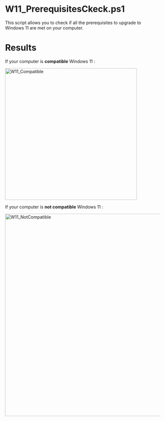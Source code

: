# W11_PrerequisitesCkeck.ps1
This script allows you to check if all the prerequisites to upgrade to Windows 11 are met on your computer.

# Results

If your computer is **compatible** Windows 11 :

<img width="429" alt="W11_Compatible" src="https://user-images.githubusercontent.com/102024007/176667755-ab4ac379-d1dd-41af-933d-e3cb614e8105.png">

If your computer is **not compatible** Windows 11 : 

<img width="659" alt="W11_NotCompatible" src="https://user-images.githubusercontent.com/102024007/176667767-af2b6742-c04f-4d1b-b988-2565def19029.png">
